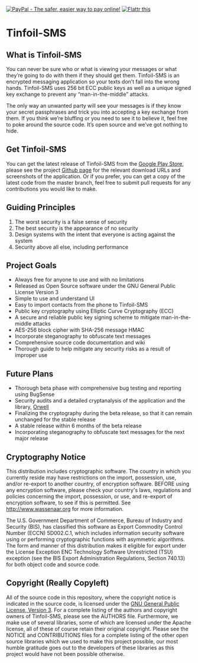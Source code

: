 <a href="https://www.paypal.com/cgi-bin/webscr?cmd=_s-xclick&hosted_button_id=QZP8ZHVFATTTY" target="_blank"><img src="https://www.paypalobjects.com/en_US/i/btn/btn_donate_SM.gif" name="submit" alt="PayPal - The safer, easier way to pay online!" title="PayPal - The safer, easier way to pay online!" border="0" /></a>
<a href="http://flattr.com/thing/1807230/Tinfoil-SMS-Texting-for-the-Paranoid" target="_blank"><img src="http://api.flattr.com/button/flattr-badge-large.png" alt="Flattr this" title="Flattr this" border="0" /></a> 

Tinfoil-SMS
========================================

## What is Tinfoil-SMS

You can never be sure who or what is viewing your messages or what they’re going 
to do with them if they should get them. Tinfoil-SMS is an encrypted messaging 
application so your texts don’t fall into the wrong hands. Tinfoil-SMS uses 256 
bit ECC public keys as well as a unique signed key exchange to prevent any 
“man-in-the-middle” attacks.

The only way an unwanted party will see your messages is if they know your secret 
passphrases and trick you into accepting a key exchange from them. If you think 
we’re bluffing or you need to see it to believe it, feel free to poke around the 
source code. It’s open source and we’ve got nothing to hide.


## Get Tinfoil-SMS

You can get the latest release of Tinfoil-SMS from the 
[Google Play Store](https://play.google.com/store/apps/details?id=com.tinfoil.sms), 
please see the project [Github page](http://tinfoilhat.github.io/tinfoil-sms/) 
for the relevant download URLs and screenshots of the application. Or if you 
prefer, you can get a copy of the latest code from the master branch, feel free 
to submit pull requests for any contributions you would like to make.


## Guiding Principles

1. The worst security is a false sense of security
2. The best security is the appearance of no security
3. Design systems with the intent that everyone is acting against the system
4. Security above all else, including performance



## Project Goals

* Always free for anyone to use and with no limitations
* Released as Open Source software under the GNU General Public License Version 3
* Simple to use and understand UI
* Easy to import contacts from the phone to Tinfoil-SMS
* Public key cryptography using Elliptic Curve Cryptography (ECC)
* A secure and reliable public key signing scheme to mitigate man-in-the-middle attacks
* AES-256 block cipher with SHA-256 message HMAC
* Incorporate steganography to obfuscate text messages
* Comprehensive source code documentation and wiki
* Thorough guide to help mitigate any security risks as a result of improper use



## Future Plans

* Thorough beta phase with comprehensive bug testing and reporting using BugSense
* Security audits and a detailed cryptanalysis of the application and the library, [Orwell](https://github.com/gnu-user/Orwell)
* Finalizing the cryptography during the beta release, so that it can remain unchanged for the stable release
* A stable release within 6 months of the beta release
* Incorporating steganography to obfuscate text messages for the next major release



## Cryptography Notice

This distribution includes cryptographic software. The country in which you
currently reside may have restrictions on the import, possession, use, and/or
re-export to another country, of encryption software. BEFORE using any
encryption software, please check your country's laws, regulations and policies
concerning the import, possession, or use, and re-export of encryption
software, to see if this is permitted. See http://www.wassenaar.org for more
information.

The U.S. Government Department of Commerce, Bureau of Industry and Security (BIS), 
has classified this software as Export Commodity Control Number (ECCN) 5D002.C.1, 
which includes information security software using or performing cryptographic 
functions with asymmetric algorithms. The form and manner of this distribution 
makes it eligible for export under the License Exception ENC Technology Software 
Unrestricted (TSU) exception (see the BIS Export Administration Regulations, 
Section 740.13) for both object code and source code.



## Copyright (Really Copyleft)

All of the source code in this repository, where the copyright notice is indicated in the source
code, is licensed under the [GNU General Public License, Version 3](http://www.gnu.org/licenses/gpl.html).
For a complete listing of the authors and copyright owners of Tinfoil-SMS, please see the AUTHORS file.
Furthermore, we make use of several libraries, some of which are licensed under the Apache license, all of
these of course retain their original copyright. Please see the NOTICE and CONTRIBUTIONS files for a complete
listing of the other open source libraries which we used to make this project possible, our most humble gratitude
goes out to the developers of these libraries as this project would have not been possible otherwise.
